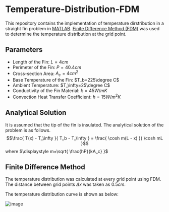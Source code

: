 # Temperature-Distribution-FDM
This repository contains the implementation of temperature dirstribution in a straight fin problem in [MATLAB](https://www.mathworks.com/products/matlab.html).
[Finite Difference Method (FDM)](https://en.wikipedia.org/wiki/Finite_difference_method) was used to determine the temperature distribution at the grid point.

## Parameters
- Length of the Fin: $L=4cm$
- Perimeter of the Fin: $P=40.4cm$
- Cross-section Area: $A_c=4cm^2$
- Base Temperature of the Fin: $T_b=225\degree C$
- Ambient Temperature: $T_\infty=25\degree C$
- Conductivity of the Fin Material: $k=45 W/m K$
- Convection Heat Transfer Coefficient: $h=15 W/m^2K$

## Analytical Solution
It is assumed that the tip of the fin is insulated. The analytical solution of the problem is as follows.
$$\frac{ T(x) - T_\infty }{ T_b - T_\infty } = \frac{ \cosh m(L - x) }{ \cosh mL }$$
where $\displaystyle m=\sqrt{ \frac{hP}{kA_c} }$

## Finite Difference Method
The temperature distribution was calculated at every grid point using FDM.
The distance between grid points $\Delta x$ was taken as $0.5cm$.

The temperature distribution curve is shown as below:

![image](https://github.com/Nesasio/Temperature-Distribution-FDM/assets/110229836/06430183-5cd0-4611-bfa6-dba46adcce5c)
